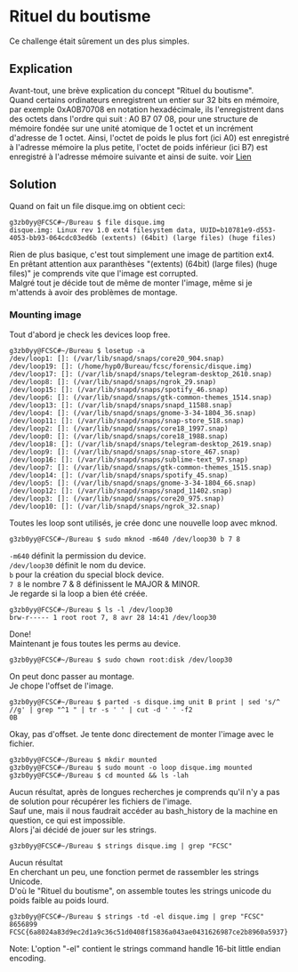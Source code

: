 # Rituel du boutisme
Ce challenge était sûrement un des plus simples.<br/>
## Explication
Avant-tout, une brève explication du concept "Rituel du boutisme".<br/>
Quand certains ordinateurs enregistrent un entier sur 32 bits en mémoire, par exemple 0xA0B70708 en notation hexadécimale, ils l'enregistrent dans des octets dans l'ordre qui suit : A0 B7 07 08, pour une structure de mémoire fondée sur une unité atomique de 1 octet et un incrément d'adresse de 1 octet. Ainsi, l'octet de poids le plus fort (ici A0) est enregistré à l'adresse mémoire la plus petite, l'octet de poids inférieur (ici B7) est enregistré à l'adresse mémoire suivante et ainsi de suite. voir <a href="https://fr.wikipedia.org/wiki/Boutisme"/>Lien</a><br/>
## Solution
Quand on fait un file disque.img on obtient ceci:<br/>
```
g3zb0yy@FCSC#~/Bureau $ file disque.img 
disque.img: Linux rev 1.0 ext4 filesystem data, UUID=b10781e9-d553-4053-bb93-064cdc03ed6b (extents) (64bit) (large files) (huge files)
```
Rien de plus basique, c'est tout simplement une image de partition ext4.<br/>
En prêtant attention aux paranthèses "(extents) (64bit) (large files) (huge files)" je comprends vite que l'image est corrupted.<br/>
Malgré tout je décide tout de même de monter l'image, même si je m'attends à avoir des problèmes de montage.<br/>
### Mounting image
Tout d'abord je check les devices loop free.<br/>
```
g3zb0yy@FCSC#~/Bureau $ losetup -a
/dev/loop1: []: (/var/lib/snapd/snaps/core20_904.snap)
/dev/loop19: []: (/home/hyp0/Bureau/fcsc/forensic/disque.img)
/dev/loop17: []: (/var/lib/snapd/snaps/telegram-desktop_2610.snap)
/dev/loop8: []: (/var/lib/snapd/snaps/ngrok_29.snap)
/dev/loop15: []: (/var/lib/snapd/snaps/spotify_46.snap)
/dev/loop6: []: (/var/lib/snapd/snaps/gtk-common-themes_1514.snap)
/dev/loop13: []: (/var/lib/snapd/snaps/snapd_11588.snap)
/dev/loop4: []: (/var/lib/snapd/snaps/gnome-3-34-1804_36.snap)
/dev/loop11: []: (/var/lib/snapd/snaps/snap-store_518.snap)
/dev/loop2: []: (/var/lib/snapd/snaps/core18_1997.snap)
/dev/loop0: []: (/var/lib/snapd/snaps/core18_1988.snap)
/dev/loop18: []: (/var/lib/snapd/snaps/telegram-desktop_2619.snap)
/dev/loop9: []: (/var/lib/snapd/snaps/snap-store_467.snap)
/dev/loop16: []: (/var/lib/snapd/snaps/sublime-text_97.snap)
/dev/loop7: []: (/var/lib/snapd/snaps/gtk-common-themes_1515.snap)
/dev/loop14: []: (/var/lib/snapd/snaps/spotify_45.snap)
/dev/loop5: []: (/var/lib/snapd/snaps/gnome-3-34-1804_66.snap)
/dev/loop12: []: (/var/lib/snapd/snaps/snapd_11402.snap)
/dev/loop3: []: (/var/lib/snapd/snaps/core20_975.snap)
/dev/loop10: []: (/var/lib/snapd/snaps/ngrok_32.snap)
```
Toutes les loop sont utilisés, je crée donc une nouvelle loop avec mknod.<br/>
```
g3zb0yy@FCSC#~/Bureau $ sudo mknod -m640 /dev/loop30 b 7 8
```
``-m640`` définit la permission du device.<br/>
``/dev/loop30`` définit le nom du device.<br/>
``b`` pour la création du special block device.<br/>
``7 8`` le nombre 7 & 8 définissent le MAJOR & MINOR.<br/>
Je regarde si la loop a bien été créée.<br/>
```
g3zb0yy@FCSC#~/Bureau $ ls -l /dev/loop30
brw-r----- 1 root root 7, 8 avr 28 14:41 /dev/loop30
```
Done!<br/>
Maintenant je fous toutes les perms au device.<br/>
```
g3zb0yy@FCSC#~/Bureau $ sudo chown root:disk /dev/loop30
```
On peut donc passer au montage.<br/>
Je chope l'offset de l'image.<br/>
```
g3zb0yy@FCSC#~/Bureau $ parted -s disque.img unit B print | sed 's/^ //g' | grep "^1 " | tr -s ' ' | cut -d ' ' -f2
0B
```
Okay, pas d'offset. Je tente donc directement de monter l'image avec le fichier.<br/>
```
g3zb0yy@FCSC#~/Bureau $ mkdir mounted
g3zb0yy@FCSC#~/Bureau $ sudo mount -o loop disque.img mounted
g3zb0yy@FCSC#~/Bureau $ cd mounted && ls -lah
```
Aucun résultat, après de longues recherches je comprends qu'il n'y a pas de solution pour récupérer les fichiers de l'image.<br/>
Sauf une, mais il nous faudrait accéder au bash_history de la machine en question, ce qui est impossible.<br/>
Alors j'ai décidé de jouer sur les strings.<br/>
```
g3zb0yy@FCSC#~/Bureau $ strings disque.img | grep "FCSC"
```
Aucun résultat<br/>
En cherchant un peu, une fonction permet de rassembler les strings Unicode.<br/>
D'où le "Rituel du boutisme", on assemble toutes les strings unicode du poids faible au poids lourd.
```
g3zb0yy@FCSC#~/Bureau $ strings -td -el disque.img | grep "FCSC"
8656899 FCSC{6a8024a83d9ec2d1a9c36c51d0408f15836a043ae0431626987ce2b8960a5937}
```
Note: L'option "-el" contient le strings command handle 16-bit little endian encoding.<br/>
